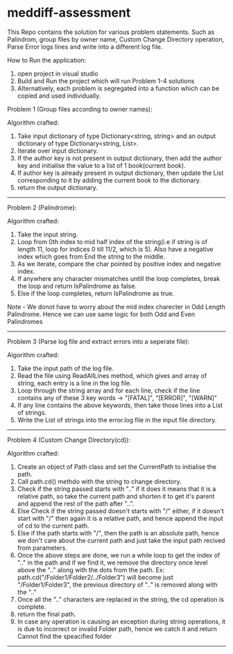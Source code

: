 # meddiff-assessment
This Repo contains the solution for various problem statements. Such as Palindrom, group files by owner name, Custom Change Directory operation, Parse Error logs lines and write into a different log file.

How to Run the application:

1. open project in visual studio
2. Build and Run the project which will run Problem 1-4 solutions
3. Alternatively, each problem is segregated into a function which can be copied and used individually.

Problem 1 (Group files according to owner names):

Algorithm crafted: 

1. Take input dictionary of type Dictionary<string, string> and an output dictionary of type Dictionary<string, List<string>>.
2. Iterate over input dictionary.
3. If the author key is not present in output dictionary, then add the author key and initialise the value to a list of 1 book(current book).
4. If author key is already present in output dictionary, then update the List corresponding to it by adding the current book to the dictionary.
5. return the output dictionary.

---------------------------------------------------------------------------------------------------------------------------------------------------------------------------------

Problem 2 (Palindrome):

Algorithm crafted: 

1. Take the input string.
2. Loop from 0th index to mid half index of the string(i.e if string is of length 11, loop for indices 0 till 11/2, which is 5). Also have a negative index which goes from End 
	the string to the middle.
3. As we iterate, compare the char pointed by positive index and negative index.
4. If anywhere any character mismatches untill the loop completes, break the loop and return IsPalindrome as false.
5. Else if the loop completes, return IsPalindrome as true.

Note - We donot have to worry about the mid index charecter in Odd Length Palindrome. Hence we can use same logic for both Odd and Even Palindromes

---------------------------------------------------------------------------------------------------------------------------------------------------------------------------------

Problem 3 (Parse log file and extract errors into a seperate file):

Algorithm crafted: 

1. Take the input path of the log file.
2. Read the file using ReadAllLines method, which gives and array of string, each entry is a line in the log file.
3. Loop through the string array and for each line, check if the line contains any of these 3 key words -> "[FATAL]", "[ERROR]", "[WARN]"
4. If any line contains the above keywords, then take those lines into a List of strings.
5. Write the List of strings into the error.log file in the input file directory.

---------------------------------------------------------------------------------------------------------------------------------------------------------------------------------

Problem 4 (Custom Change Directory(cd)):

Algorithm crafted: 

1. Create an object of Path class and set the CurrentPath to initialise the path.
2. Call path.cd() methdo with the string to change directory.
3. Check if the string passed starts with ".." if it does it means that it is a relative path, so take the current path and shorten it to get it's parent and append the rest of the path after "..".
4. Else Check if the string passed doesn't starts with "/" either, if it doesn't start with "/" then again it is a relative path, and hence append the input of cd to the current path.
5. Else if the path starts with "/", then the path is an absolute path, hence we don't care about the current path and just take the input path recived from parameters.
6. Once the above steps are done, we run a while loop to get the index of ".." in the path and if we find it, we remove the directory once level above the ".." along with the dots from the path.
	Ex: path.cd("/Folder1/Folder2/../Folder3") will become just "/Folder1/Folder3", the previous directory of ".." is removed along with the ".."
7. Once all the ".." characters are replaced in the string, the cd operation is complete.
8. return the final path.
9. In case any operation is causing an exception during string operations, it is due to incorrect or invalid Folder path, hence we catch it and return Cannot find the speacified folder
---------------------------------------------------------------------------------------------------------------------------------------------------------------------------------
